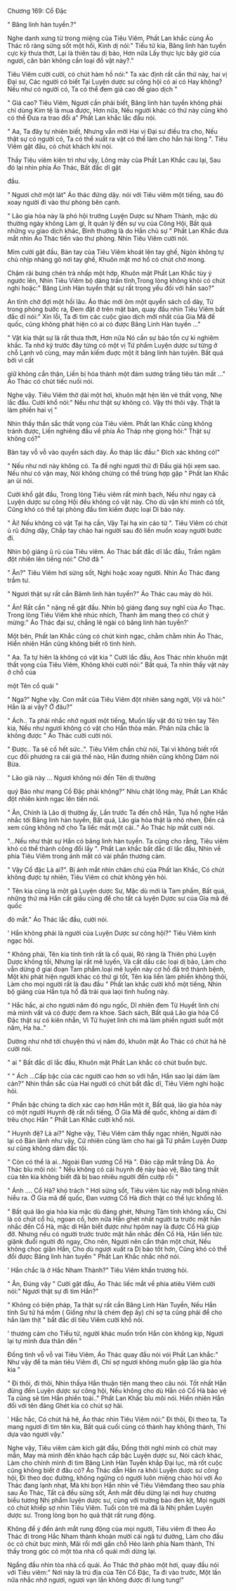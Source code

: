 




Chương 169: Cổ Đặc


" Băng linh hàn tuyền.?"

Nghe danh xưng từ trong miệng của Tiêu Viêm, Phất Lan khắc cùng Áo Thác rõ ràng sửng sốt một hồi, Kinh dị nói:" Tiểu tử kia, Băng linh hàn tuyền cực kỳ thưa thớt, Lại là thiên tàu dị bảo, Hơn nữa Lấy thực lực bây giờ của ngươi, căn bản không cần loại đồ vật này?."

Tiêu Viêm cười cười, có chút hàm hồ nói:" Ta xác định rất cần thứ này, hai vị Đại sư, Các người có biết Tại Luyện dược sư công hội có ai có Hay không? Nếu như có người có, Ta có thể đem giá cao để giao dịch "

" Giá cao? Tiêu Viêm, Ngươi cần phải biết, Băng linh hàn tuyền không phải chỉ dùng Kim tệ là mua được, Hơn nữa, Nếu người khác có thứ này cũng khó có thể Đưa ra trao đổi a" Phất Lan khắc lắc đầu nói.

" Aa, Ta đây tự nhiên biết, Nhưng vẫn mời Hai vị Đại sư điều tra cho, Nếu thật sự có người có, Ta có thể xuất ra vật có thể làm cho hắn hài lòng ". Tiêu Viêm gật đầu, có chút khách khí nói.

Thấy Tiêu viêm kiên trì như vậy, Lông mày của Phất Lan Khắc cau lại, Sau đó lại nhìn phía Áo Thác, Bất đắc dĩ gật

đầu.

" Ngươi chờ một lát" Áo thác đứng dậy. nói với Tiêu viêm một tiếng, sau đó xoay người đi vào thư phòng bên cạnh.

" Lão gia hỏa này là phó hội trưởng Luyện Dược sư Nham Thành, mặc dù thường ngày không Làm gì, Ít quản lý đến sự vụ của Công Hội, Bất quá những vụ giao dịch khác, Bình thường là do Hắn chủ sự " Phất Lan Khắc đưa mắt nhìn Áo Thác tiến vào thư phòng. Nhìn Tiêu Viêm cười nói.

Mỉm cười gật đầu, Bàn tay của Tiêu Viêm khoát lên tay ghế, Ngón không tự chủ nhịp nhàng gõ nơi tay ghế, Khuôn mặt mơ hồ có chút chờ mong.

Chậm rãi bưng chén trà nhấp một hớp, Khuôn mặt Phất Lan Khắc tùy ý ngước lên, Nhìn Tiêu Viêm bộ dáng trấn tĩnh,Trong lòng không khỏi có chút nghi hoặc:" Băng Linh Hàn tuyền thật sự rất trọng yếu đối với hắn sao?"

An tĩnh chờ đợi một hồi lâu. Áo thác mới ôm một quyển sách cổ dày, Từ trong phòng bước ra, Đem đặt ở trên mặt bàn, quay đầu nhìn Tiêu Viêm bất đắc dĩ nói:" Xin lỗi, Ta đi tìm các cuộc giao dịch mới nhất của Gia Mã đế quốc, cũng không phát hiện có ai có được Băng Linh Hàn tuyền …"

" Vật kia thật sự là rất thưa thớt, Hơn nữa Nó cần sự bảo tồn cự kì nghiêm khắc. Ta nhớ kỹ trước đây từng có một vị Tứ phẩm Luyện dược sư từng ở chỗ Lạnh vô cùng, may mắn kiếm đuợc một ít băng linh hàn tuỳên. Bất quá bởi vì cất

giữ không cẩn thận, Liền bị hóa thành một đám sương trắng tiêu tán mất …" Áo Thác có chút tiếc nuối nói.

Nghe vậy. Tiêu Viêm thờ dài một hơi, khuôn mặt hện lên vẻ thất vọng, Nhẹ lắc đầu. Cười khổ nói:" Nếu như thật sự không có. Vậy thì thôi vậy. Thật là làm phiền hai vị "

Nhìn thấy thần sắc thất vọng của Tiêu viêm. Phất lan Khắc cũng không tránh được, Liền nghiêng đầu về phía Áo Tháp nhẹ giọng hỏi:" Thật sự không có?"

Bàn tay vỗ vỗ vào quyển sách dày. Áo tháp lắc đầu:" Đích xác không có!"

" Nếu như nơi này không có. Ta đề nghi ngươi thử đi Đấu giá hội xem sao. Nếu như có vận may, Nói không chừng có thể trùng hợp gặp " Phất lan Khắc an ủi nói.

Cười khổ gật đầu, Trong lòng Tiêu viêm rất minh bạch, Nếu như ngay cả Luyện dược sư công Hội đều không có vật này. Cho dù vận khí mình có tốt, Cũng khó có thể tại phòng đấu tìm kiếm được loại Di bảo này.

" Ài! Nếu không có vật Tại hạ cần, Vậy Tại hạ xin cáo từ ". Tiêu Viêm có chút ủ rũ đứng dậy, Chắp tay chào hai người sau đó liền muốn xoay người bước đi.

Nhìn bộ giáng ũ rủ của Tiêu viêm. Áo Thác bất đắc dĩ lắc đầu, Trầm ngâm đột nhiên lên tiếng nói:" Chờ đã "

" Ân?" Tiêu Viêm hơi sửng sốt, Nghi hoặc xoay người. Nhìn Áo Thác đang trầm tư.

" Ngươi thật sự rất cần Bămh linh hàn tuyền?" Áo Thác cau mày dò hỏi.

" Ân! Rất cần " nặng nề gật đầu. Nhìn bộ giáng đang suy nghĩ của Áo Thạc. Trong lòng Tiêu Viêm khẽ nhúc nhích, Thanh âm mang theo có chút ý mừng:" Áo Thác đại sư, chẳng lẽ ngài có băng linh hàn tuyền?'

Một bên, Phất lan Khắc cũng có chút kinh ngạc, chằm chằm nhìn Áo Thác, Hiển nhiên Hắn cũng không biết rõ tình hình.

" Aa. Ta tự hiên là không có vật kia " Cười lắc đầu, Aos Thác nhìn khuôn mặt thất vọng của Tiêu Viêm, Không khỏi cười nói:" Bất quá, Ta nhìn thấy vật này ở chỗ của

một Tên cổ quái "

" Nga?" Nghe vậy. Con mắt của Tiêu Viêm đột nhiên sáng ngời, Vội vã hỏi:" Hắn là ai vậy? Ở đâu?"

" Ách.. Ta phải nhắc nhở ngươi một tiếng, Muốn lấy vật đó từ trên tay Tên kia, Nếu như ngươi không có vật cho Hắn thỏa mãn. Phân nữa chắc là không được " Áo Thác cười cười nói.

" Được.. Ta sẽ cố hết sức..". Tiêu Viêm chần chừ nói, Tại vì không biết rốt cục đối phương ra cái giá thế nào, Hắn đương nhiên cũng không Dám nói Bừa.

" Lão già này … Ngươi không nói đến Tên dị thường

quý Bảo như mạng Cổ Đặc phải không?" Nhíu chặt lông mày, Phất Lan Khắc đột nhiên kinh ngạc lên tiến nói.

" Ân, Chính là Lão dị thường ấy, Lần trước Ta đến chỗ Hắn, Tựa hồ nghe Hắn nhắc tới Băng linh hàn tuyền, Bất quá, Lão gia hỏa thật là nhỏ nhen, Đến cả xem cũng không nỡ cho Ta liếc mắt một cái.." Áo Thác híp mắt cười nói.

"…Nếu như thật sự Hắn có băng linh hàn tuyền. Ta cũng cho rằng, Tiêu viêm khó có thể thành công đổi lấy ". Phất Lan khắc bất đắc dĩ lắc đầu, Nhìn về phía Tiêu Viêm trong ánh mắt có vài phần thương cảm.

" Vậy Cổ đặc Là ai?". Bị ánh mắt nhìn chăm chú của Phất lan Khắc, Có chút không được tự nhiên, Tiêu Viêm có chút không yên hỏi.

" Tên kia cũng là một gã Luyện dược Sư, Mặc dù mới là Tam phẩm, Bất quá, những thứ mà Hắn cất giấu cũng để cho tất cả luyện Dựơc sư của Gia mã đế quốc

đỏ mắt." Áo Thác lắc đầu, cười nói.

' Hắn không phải là người của Luyện Dược sư công hội?" Tiêu Viêm kinh ngạc hỏi.

" Không phải, Tên kia tính tình rất là cổ quái, Rõ ràng là Thiên phú Luyện Dược không tồi, Nhưng lại rất mê luyến, Và cất dấu các loại dị bảo, Làm cho vẫn dừng ở giai đoạn Tam phẩm.loại mê luyến này cơ hồ đã trở thành bệnh, Một khi phát hiện người khác có thứ gì tốt, Tên kia liền làm phiền không thôi, Làm cho mọi người rất là đau đầu " Phất lan khắc cười khổ một tiếng, Nhìn bộ giáng của Hắn tựa hồ đã trải qua laọi tình huống này.

" Hắc hắc, ai cho ngươi năm đó ngu ngốc, Dĩ nhiên đem Tử Huyết linh chi mà mình vất vả có được đem ra khoe. Sách sách, Bất quá Lão gia hỏa Cổ Đặc thật sự có kiên nhẫn, Vì Tử huýet linh chi mà làm phiền ngươi suốt một năm, Ha ha.."

Dường như nhớ tới chuyện thú vị năm đó, khuôn mặt Áo Thác có chút hả hê cười nói.

" ai " Bất đắc dĩ lắc đầu, Khuôn mặt Phất Lan khắc có chút buồn bực.

" " Ách …Cấp bậc của các người cao hơn so với hắn, Hắn sao lại dám làm càn?" Nhìn thần sắc của Hai người có chút bất đắc dĩ, Tiêu Viêm nghi hoặc hỏi.

" Phẩn bậc chúng ta dích xác cao hơn Hắn một ít, Bất quá, lão gia hỏa này có một người Huynh đệ rất nổi tiếng, Ở Gia Mã đế quốc, không ai dám đi trêu chọc Hắn " Phất Lan Khắc cười khổ nói.

" Huynh đệ? Là ai?" Nghe vậy, Tiêu Viêm cảm thấy ngạc nhiên, Người nào lại có Bản lãnh như vậy, Cứ nhiên cũng làm cho hai gã Tứ phẩm Luyện Dươp sư cũng không dám đắc tội.

" Còn có thể là ai…Ngoài Đan vương Cổ Hà ". Đảo cặp mắt trắng Dã. Áo Thác bĩu môi nói: " Nếu không có cái huynh đệ này bảo vệ, Bảo tàng thất của tên kia không biết đã bị bao nhiêu người đến cướp rồi "

" Ánh …. Cổ Hà? khó trách " Hơi sửng sốt, Tiêu viêm lúc này mới bỗng nhiên hiểu ra. Ở Gia mã đế quốc, Đan vương Cổ Hà đích thật có thế lực khổng lồ.

" Bất quá lão gia hỏa kia mặc dù đáng ghét, Nhưng Tâm tính không xấu, Chỉ là có chút cổ hủ, ngoan cố, hơn nữa Hắn ghét nhất người ta trước mặt hắn nhắc đến Cổ Hà, mặc dì Hắn biết được như hpôm nay là được Cổ Hà giúp đỡ. Nhưng nếu có người trước trước mặt hắn nhắc đến Cổ Hà, Hắn liền tức giậnk đuổi người đó ngay, Cho nên, Ngươi nên cẩn thận một chút, Nếu không chọc giận Hắn, Cho dù ngươi xuất ra Dị bảo tốt hơn, Cũng khó có thể đổi được Băng linh hàn tuyền " Phất Lan Khắc nhắc nhở nói.

' Hắn chắc là ở Hắc Nham Thành?" Tiêu Viêm khẩn trương hỏi.

" Ân, Đúng vậy " Cười gật đầu, Áo Thác liếc mắt về phía atiêu Viêm cười nói:" Ngươi thật sự đi tìm Hắn?"

" Không có biện pháp, Ta thật sự rất cần Băng Linh Hàn Tuyền, Nếu Hắn tính Sư tử há mồm ( Giống như là chém đẹp ấy) chỉ sợ ta cũng phải để cho hắn làm thịt " bất đắc dĩ tiêu Viêm cười khổ nói.

' thương cảm cho Tiểu tử, người khác muốn trốn Hắn còn không kịp, Ngươi lại tự mình đưa thân đến "

Đồng tình vỗ vỗ vai Tiêu Viêm, Áo Thác quay đầu nói vói Phất Lan khắc:" Như vậy để ta màn tiêu Viêm đi, Chỉ sợ ngươi không muốn gặp lão gia hỏa kia "

" Đi thôi, đi thôi, Nhìn thấya Hắn thuận tiện mang theo câu nói. Tốt nhất Hắn đừng đến Luyện dược sư công hội, Nếu không cho dù Hắn có Cổ Hà bảo vệ Ta cũng sẽ tìm Hắn phiền toái.." Phất Lan Khắc bĩu môi nói. Hiển nhiên Hắn đối với tên đáng Ghét kia có chút sợ hãi.

' Hắc hắc, Có chút hả hê, Áo thác nhìn Tiêu Viêm nói:" Đi thôi, Đi theo ta, Ta mang ngươi đi tìm tên kia, Bất quá cuối cùng có thành hay không thành, Thì dựa vào ngươi vậy."

Nghe vậy, Tiêu viêm cảm kích gật đầu, Đồng thời nghĩ mình có chút may mắn, May mà mình đến khảo hạch cấp bậc Luyện dược sư, Nói cách khác, Làm cho chính mình đi tìm Băng Linh Hàn Tuyền khắp Đại lục, mà rốt cuộc cũng không biết ở đâu có? Áo Thác dẫn Hắn ra khỏi Luyện dược sư công hội, Đi theo dọc đường, không ngừng có người luôn miệng chào hỏi với Áo Thác đang lạnh nhạt, Mà khi bọn Hắn nhìn về Tiêu Viêmđang theo sau phía sau Áo Thác, Tất cả đều sửng sốt, Ánh mắt đều dừng lại nơi huy chương biểu tương Nhị phẩm luyện dược sư, cùng với trường bào đen kịt, Mọi người có chút khiếp sợ nhìn Tiêu Viêm. Tuổi còn trẻ mà đã là Nhị phẩm Luyện dược sư. Trong lòng bọn họ quả thật rất rung động.

Không để ý đến ánh mắt rung động của mọi người, Tiêu viêm đi theo Áo Thác đi trong Hắc Nham thành khoản mười cái ngã tư đường, Làm cho đầu óc có chút bực mình, Mãi rồi mới gần chỗ Hẻo lánh phía Nam thành, Thì thấy trong góc có một tòa nhà cổ quái mới dừng lại.

Ngẩng đầu nhìn tòa nhà cổ quái. Áo Thác thở phào một hơi, quay đầu nói với Tiêu viêm:" Nơi này là trú địa của Tên Cổ Đặc, Ta đi vào trước, Một lần nữa nhắc nhở ngươi, ngươi vạn lần không được đi lung tung!"




